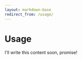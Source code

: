 ```yaml
---
layout: markdown-base
redirect_from: /usage/
---
```


# Usage

I'll write this content soon, promise!
